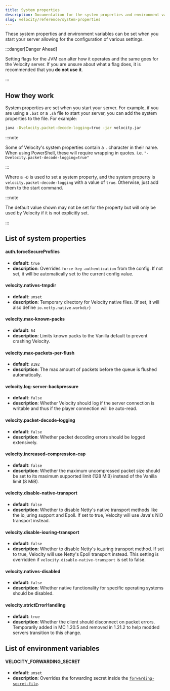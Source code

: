 ```yaml
---
title: System properties
description: Documentation for the system properties and environment variables Velocity may check.
slug: velocity/reference/system-properties
---
```


These system properties and environment variables can be set when you start your server allowing for the configuration of various settings.

:::danger[Danger Ahead]

Setting flags for the JVM can alter how it operates and the same goes for the Velocity server.
If you are unsure about what a flag does, it is recommended that you **do not use it**.

:::

## How they work

System properties are set when you start your server. For example, if you are using a `.bat` or a `.sh` file to start your server, you can add the system properties to
the file. For example:

```bash
java -Dvelocity.packet-decode-logging=true -jar velocity.jar
```

:::note

Some of Velocity's system properties contain a `.` character in their name. When using PowerShell, these will require wrapping in quotes.
i.e. `"-Dvelocity.packet-decode-logging=true"`

:::

Where a `-D` is used to set a system property, and the system property is `velocity.packet-decode-logging` with a value of `true`.
Otherwise, just add them to the start command.

:::note

The default value shown may not be set for the property but will only be used by Velocity if it is not explicitly set.

:::

## List of system properties

#### auth.forceSecureProfiles

- **default**: `true`
- **description**: Overrides `force-key-authentication` from the config. If not set, it will be automatically set to the current config value.

#### velocity.natives-tmpdir

- **default**: `unset`
- **description**: Temporary directory for Velocity native files. (If set, it will also define `io.netty.native.workdir`)

#### velocity.max-known-packs

- **default**: `64`
- **description**: Limits known packs to the Vanilla default to prevent crashing Velocity.

#### velocity.max-packets-per-flush

- **default**: `8192`
- **description**: The max amount of packets before the queue is flushed automatically.

#### velocity.log-server-backpressure

- **default**: `false`
- **description**: Whether Velocity should log if the server connection is writable and thus if the player connection will be auto-read.

#### velocity.packet-decode-logging

- **default**: `false`
- **description**: Whether packet decoding errors should be logged extensively.

#### velocity.increased-compression-cap

- **default**: `false`
- **description**: Whether the maximum uncompressed packet size should be set to its maximum supported limit (128 MiB) instead of the Vanilla limit (8 MiB).

#### velocity.disable-native-transport

- **default**: `false`
- **description**: Whether to disable Netty's native transport methods like the io_uring support and Epoll. If set to true, Velocity will use Java's NIO transport instead.

#### velocity.disable-iouring-transport

- **default**: `false`
- **description**: Whether to disable Netty's io_uring transport method. If set to true, Velocity will use Netty's Epoll transport instead. This setting is overridden if `velocity.disable-native-transport` is set to false.

#### velocity.natives-disabled

- **default**: `false`
- **description**: Whether native functionality for specific operating systems should be disabled.

#### velocity.strictErrorHandling

- **default**: `true`
- **description**: Whether the client should disconnect on packet errors. Temporarily added in MC 1.20.5 and removed in 1.21.2 to help modded servers transition to this change.

## List of environment variables

#### VELOCITY_FORWARDING_SECRET

- **default**: `unset`
- **description**: Overrides the forwarding secret inside the [`forwarding-secret-file`](/velocity/configuration#root-section).
